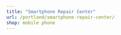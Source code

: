 ```yaml
---
title: "Smartphone Repair Center"
url: /portland/smartphone-repair-center/
shop: mobile phone
---
```

